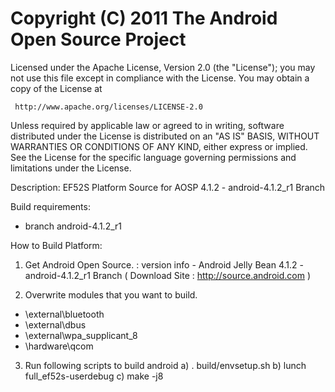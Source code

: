 Copyright (C) 2011 The Android Open Source Project
==================================================

Licensed under the Apache License, Version 2.0 (the "License");
you may not use this file except in compliance with the License.
You may obtain a copy of the License at

     http://www.apache.org/licenses/LICENSE-2.0

Unless required by applicable law or agreed to in writing, software
distributed under the License is distributed on an "AS IS" BASIS,
WITHOUT WARRANTIES OR CONDITIONS OF ANY KIND, either express or implied.
See the License for the specific language governing permissions and
limitations under the License.

Description:
EF52S Platform Source for AOSP 4.1.2 - android-4.1.2_r1 Branch

Build requirements:
* branch android-4.1.2_r1

How to Build Platform:

1. Get Android Open Source.
: version info - Android Jelly Bean 4.1.2 - android-4.1.2_r1 Branch
( Download Site : http://source.android.com )

2. Overwrite modules that you want to build.

- \external\bluetooth
- \external\dbus
- \external\wpa_supplicant_8
- \hardware\qcom

3. Run following scripts to build android
a) . build/envsetup.sh
b) lunch full_ef52s-userdebug
c) make -j8

